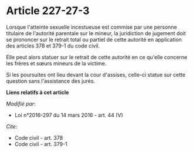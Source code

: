 # Article 227-27-3

Lorsque l'atteinte sexuelle incestueuse est commise par une personne titulaire de l'autorité parentale sur le mineur, la
juridiction de jugement doit se prononcer sur le retrait total ou partiel de cette autorité en application des articles 378
et 379-1 du code civil. 

Elle peut alors statuer sur le retrait de cette autorité en ce qu'elle concerne les frères et sœurs mineurs de la victime. 

Si les poursuites ont lieu devant la cour d'assises, celle-ci statue sur cette question sans l'assistance des jurés.

**Liens relatifs à cet article**

_Modifié par_:

  - Loi n°2016-297 du 14 mars 2016 - art. 44 (V)

_Cite_:

  - Code civil - art. 378
  - Code civil - art. 379-1
